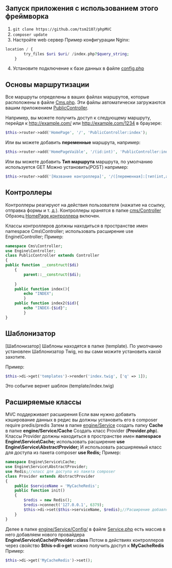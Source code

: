
## Запуск приложения с использованием этого фреймворка

1. ```git clone https://github.com/tsm2107/phpMVC ```
2. ```composer update```
3. Настройте web сервер
Пример конфигурации Nginx:
```php
location / {
        try_files $uri $uri/ /index.php?$query_string;
    }
```
4. Установите подключение к базе данных в файле [config.php](/config/config.php)
## Основы маршрутизации
Все маршруты определены в ваших файлах маршрутов, которые расположены в файле [Cms.php](/engine/Cms.php). Эти файлы автоматически загружаются вашим приложением [PublicController](/cms/Controller/PublicController.php).

Например, вы можете получить доступ к следующему маршруту, перейдя к http://example.com/ или http://example.com/1234 в браузере:
```php
$this->router->add('HomePage', '/', 'PublicController:index');
```
Или вы можете добавить **переменные** маршрута, например:
```php
$this->router->add('HomePageVaible', '/(id:int)', 'PublicController:index2');
```
Или вы можете добавить **Тип маршрута**  маршрута, по умолчанию используется GET Можно установить(POST) например:
```php
$this->router->add('[Название контроллера]', '/([переменная]:[тип(int,any,str)])', '[Класс контроллера]:[функция]','[тип запроса (POST,GET)]');
```
## Контроллеры

Контроллеры реагируют на действия пользователя (нажатие на ссылку, отправка формы и т. д.). 
Контроллеры хранятся в папке [cms/Controller](/cms/Controller) 
Образец [HomePage контроллера](/cms/Controller/CrmController.php) включен.

Классы контроллеров должны находиться в пространстве имен namespace Cms\Controller; использовать расширение use Engine\Controller;
Пример:
```php
namespace Cms\Controller;
use Engine\Controller;
class PublicController extends Controller
{
public function __construct($di)
    {
        parent::__construct($di);
    
    }
    public function index(){
        echo "INDEX";
        }
    public function index2($id){
        echo "INDEX-{$id}";
        }
}
```

## Шаблонизатор
[Шаблонизатор] Шаблоны находятся в папке (template). По умолчанию установлен Шаблонизатор Twig, но вы сами можите установить какoй захотите.

Пример:
```php
$this->di->get('templates')->render('index.twig', ['q' => 1]);
```
Это событие вернет шаблон (template/index.twig)

## Расширяемые классы 
MVC поддерживает расширения
Если вам нужно добавить кэширование данных в редис
вы должны установить его в composer require predis/predis
Затем в папке [engine/Service](/engine/Service) создать папку **Cache** в папке **engine/Service/Cache** Создать класс Provider (**Provider.php**). 
Классы Provider должны находиться в пространстве имен **namespace Engine\Service\Cache;**
использовать расширение **use Engine\Service\AbstractProvider;** 
И использовать расширяемый класс для доступа из пакета composer **use Redis;**
Пример:
```php
namespace Engine\Service\Cache;
use Engine\Service\AbstractProvider;
use Redis;//класс для доступа из пакета composer
class Provider extends AbstractProvider
{
    public $serviceName = 'MyСacheRedis';
    public function init()
    {
        $redis = new Redis();
        $redis->connect('127.0.0.1', 6379);
        $this->di->set($this->serviceName, $redis);//Расширение добавляются методом set.
    }
}
```
 Делее в папке [engine/Service/Config/](/engine/Config/)  в файле [Service.php](/engine/Config/Service.php) есть массив в него добавляем нового провайдера **Engine\Service\Cache\Provider::class**
 Потом в действиях контроллеров через свойство **$this->di->get** можно получить доступ к **MyСacheRedis**
 Пример:
 ```php
 $this->di->get('MyСacheRedis')->set();
 ```
